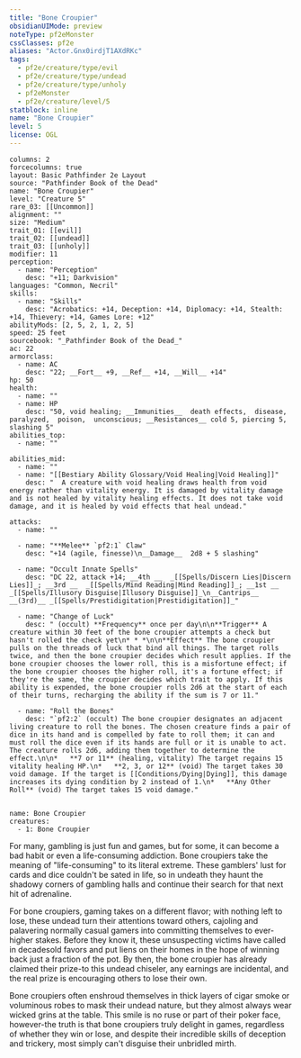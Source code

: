```yaml
---
title: "Bone Croupier"
obsidianUIMode: preview
noteType: pf2eMonster
cssClasses: pf2e
aliases: "Actor.Gnx0irdjT1AXdRKc" 
tags:
  - pf2e/creature/type/evil
  - pf2e/creature/type/undead
  - pf2e/creature/type/unholy
  - pf2eMonster
  - pf2e/creature/level/5
statblock: inline
name: "Bone Croupier"
level: 5
license: OGL
---
```


```statblock
columns: 2
forcecolumns: true
layout: Basic Pathfinder 2e Layout
source: "Pathfinder Book of the Dead"
name: "Bone Croupier"
level: "Creature 5"
rare_03: [[Uncommon]]
alignment: ""
size: "Medium"
trait_01: [[evil]]
trait_02: [[undead]]
trait_03: [[unholy]]
modifier: 11
perception:
  - name: "Perception"
    desc: "+11; Darkvision"
languages: "Common, Necril"
skills:
  - name: "Skills"
    desc: "Acrobatics: +14, Deception: +14, Diplomacy: +14, Stealth: +14, Thievery: +14, Games Lore: +12"
abilityMods: [2, 5, 2, 1, 2, 5]
speed: 25 feet
sourcebook: "_Pathfinder Book of the Dead_"
ac: 22
armorclass:
  - name: AC
    desc: "22; __Fort__ +9, __Ref__ +14, __Will__ +14"
hp: 50
health:
  - name: ""
  - name: HP
    desc: "50, void healing; __Immunities__  death effects,  disease,  paralyzed,  poison,  unconscious; __Resistances__ cold 5, piercing 5, slashing 5"
abilities_top:
  - name: ""

abilities_mid:
  - name: ""
  - name: "[[Bestiary Ability Glossary/Void Healing|Void Healing]]"
    desc: "  A creature with void healing draws health from void energy rather than vitality energy. It is damaged by vitality damage and is not healed by vitality healing effects. It does not take void damage, and it is healed by void effects that heal undead."

attacks:
  - name: ""

  - name: "**Melee** `pf2:1` Claw"
    desc: "+14 (agile, finesse)\n__Damage__  2d8 + 5 slashing"

  - name: "Occult Innate Spells"
    desc: "DC 22, attack +14; __4th __  _[[Spells/Discern Lies|Discern Lies]]_; __3rd __  _[[Spells/Mind Reading|Mind Reading]]_; __1st __  _[[Spells/Illusory Disguise|Illusory Disguise]]_\n__Cantrips__  __(3rd)__ _[[Spells/Prestidigitation|Prestidigitation]]_"

  - name: "Change of Luck"
    desc: " (occult) **Frequency** once per day\n\n**Trigger** A creature within 30 feet of the bone croupier attempts a check but hasn't rolled the check yet\n* * *\n\n**Effect** The bone croupier pulls on the threads of luck that bind all things. The target rolls twice, and then the bone croupier decides which result applies. If the bone croupier chooses the lower roll, this is a misfortune effect; if the bone croupier chooses the higher roll, it's a fortune effect; if they're the same, the croupier decides which trait to apply. If this ability is expended, the bone croupier rolls 2d6 at the start of each of their turns, recharging the ability if the sum is 7 or 11."

  - name: "Roll the Bones"
    desc: "`pf2:2` (occult) The bone croupier designates an adjacent living creature to roll the bones. The chosen creature finds a pair of dice in its hand and is compelled by fate to roll them; it can and must roll the dice even if its hands are full or it is unable to act. The creature rolls 2d6, adding them together to determine the effect.\n\n*   **7 or 11** (healing, vitality) The target regains 15 vitality healing HP.\n*   **2, 3, or 12** (void) The target takes 30 void damage. If the target is [[Conditions/Dying|Dying]], this damage increases its dying condition by 2 instead of 1.\n*   **Any Other Roll** (void) The target takes 15 void damage."
 
```

```encounter-table
name: Bone Croupier
creatures:
  - 1: Bone Croupier
```



For many, gambling is just fun and games, but for some, it can become a bad habit or even a life-consuming addiction. Bone croupiers take the meaning of "life-consuming" to its literal extreme. These gamblers' lust for cards and dice couldn't be sated in life, so in undeath they haunt the shadowy corners of gambling halls and continue their search for that next hit of adrenaline.

For bone croupiers, gaming takes on a different flavor; with nothing left to lose, these undead turn their attentions toward others, cajoling and palavering normally casual gamers into committing themselves to ever-higher stakes. Before they know it, these unsuspecting victims have called in decadesold favors and put liens on their homes in the hope of winning back just a fraction of the pot. By then, the bone croupier has already claimed their prize-to this undead chiseler, any earnings are incidental, and the real prize is encouraging others to lose their own.

Bone croupiers often enshroud themselves in thick layers of cigar smoke or voluminous robes to mask their undead nature, but they almost always wear wicked grins at the table. This smile is no ruse or part of their poker face, however-the truth is that bone croupiers truly delight in games, regardless of whether they win or lose, and despite their incredible skills of deception and trickery, most simply can't disguise their unbridled mirth.

